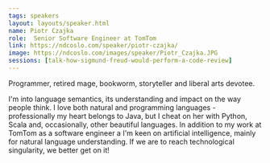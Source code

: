 ```yaml
---
tags: speakers
layout: layouts/speaker.html
name: Piotr Czajka
role:  Senior Software Engineer at TomTom
link: https://ndcoslo.com/speaker/piotr-czajka/
image: https://ndcoslo.com/images/speaker/Piotr_Czajka.JPG
sessions: [talk-how-sigmund-freud-would-perform-a-code-review]
---
```

Programmer, retired mage, bookworm, storyteller and liberal arts devotee.

I'm into language semantics, its understanding and impact on the way people think. I love both natural and programming languages - professionally my heart belongs to Java, but I cheat on her with Python, Scala and, occasionally, other beautiful languages. In addition to my work at TomTom as a software engineer a I'm keen on artificial intelligence, mainly for natural language understanding. If we are to reach technological singularity, we better get on it!